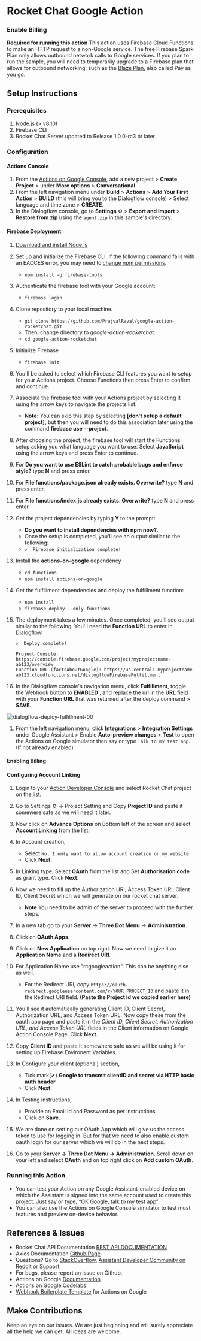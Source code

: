 # Rocket Chat Google Action


### Enable Billing
**Required for running this action**
This action uses Firebase Cloud Functions to make an HTTP request to a non-Google service. The free Firebase Spark Plan only allows outbound network calls to Google services. If you plan to run the sample, you will need to temporarily upgrade to a Firebase plan that allows for outbound networking, such as the [Blaze Plan](https://firebase.google.com/pricing/), also called Pay as you go.

## Setup Instructions
### Prerequisites
1. Node.js (> v8.10)
1. Firebase CLI
1. Rocket Chat Server updated to Release 1.0.0-rc3 or later

### Configuration
#### Actions Console
1. From the [Actions on Google Console](https://console.actions.google.com/), add a new project > **Create Project** > under **More options** > **Conversational**
1. From the left navigation menu under **Build** > **Actions** > **Add Your First Action** > **BUILD** (this will bring you to the Dialogflow console) > Select language and time zone > **CREATE**.
1. In the Dialogflow console, go to **Settings** ⚙ > **Export and Import** > **Restore from zip** using the `agent.zip` in this sample's directory.

#### Firebase Deployment
1. [Download and install Node.js](https://nodejs.org/)

1. Set up and initialize the Firebase CLI. If the following command fails with an EACCES error, you may need to [change npm permissions](https://docs.npmjs.com/getting-started/fixing-npm-permissions).
   + `npm install -g firebase-tools` 
1. Authenticate the firebase tool with your Google account:
   + `firebase login`
1. Clone repository to your local machine.
   + `git clone https://github.com/PrajvalRaval/google-action-rocketchat.git`
   + Then, change directory to *google-action-rocketchat*.
   + `cd google-action-rocketchat`
1. Initialize Firebase
   + `firebase init`
1. You'll be asked to select which Firebase CLI features you want to setup for your Actions project. Choose Functions then press Enter to confirm and continue.
1. Associate the firebase tool with your Actions project by selecting it using the arrow keys to navigate the projects list.
   + **Note:** You can skip this step by selecting **[don't setup a default project],** but then you will need to do this association later using the command **firebase use --project**.
1. After choosing the project, the firebase tool will start the Functions setup asking you what language you want to use. Select **JavaScript** using the arrow keys and press Enter to continue.
1. For **Do you want to use ESLint to catch probable bugs and enforce style?** type **N** and press enter.
1. For **File functions/package.json already exists. Overwrite?** type **N** and press enter.
1. For **File functions/index.js already exists. Overwrite?** type **N** and press enter.
1. Get the project dependencies by typing **Y** to the prompt: 
   + **Do you want to install dependencies with npm now?**.
   + Once the setup is completed, you'll see an output similar to the following:
   + `✔  Firebase initialization complete!`
1. Install the **actions-on-google** dependency
   + `cd functions`
   + `npm install actions-on-google`
1. Get the fulfillment dependencies and deploy the fulfillment function:
   + `npm install`
   + `firebase deploy --only functions`
1. The deployment takes a few minutes. Once completed, you'll see output similar to the following. You'll need the **Function URL** to enter in Dialogflow.
   ```
   ✔  Deploy complete!

   Project Console: https://console.firebase.google.com/project/myprojectname-ab123/overview
   Function URL (factsAboutGoogle): https://us-central1-myprojectname-ab123.cloudfunctions.net/dialogflowFirebaseFulfillment
   
   ```
1. In the Dialogflow console's navigation menu, click **Fulfillment**, toggle the Webhook button to **ENABLED** , and replace the url in the **URL** field with your **Function URL** that was returned after the deploy command > **SAVE**..

![dialogflow-deploy-fulfillment-00](https://user-images.githubusercontent.com/41849970/57801680-dd573300-7771-11e9-9b28-29b38c2e92a2.png)

1. From the left navigation menu, click **Integrations** > **Integration Settings** under Google Assistant > Enable **Auto-preview changes** >  **Test** to open the Actions on Google simulator then say or type `Talk to my test app`. (If not already enabled)

#### Enabling Billing

#### Configuring Account Linking
1. Login to your [Action Developer Console](https://console.actions.google.com/) and select Rocket Chat project on the list.

1. Go to Settings ⚙ -> Project Setting and Copy **Project ID** and paste it somewere safe as we will need it later.
1. Now click on **Advance Options** on Bottom left of the screen and select **Account Linking** from the list.
1. In Account creation,
   + Select `No, I only want to allow account creation on my website` 
   + Click **Next**.
1. In Linking type, Select **OAuth** from the list and Set **Authorisation code** as grant type. Click **Next**.
1. Now we need to fill up the Authorization URI, Access Token URI, Client ID, Client Secret which we will generate on our rocket chat server.
   + **Note** You need to be admin of the server to proceed with the further steps.
1. In a new tab go to your **Server** -> **Three Dot Menu** -> **Administration**.
1. Click on **OAuth Apps**.
1. Click on **New Application** on top right. Now we need to give it an **Application Name** and a **Redirect URI**.
1. For Application Name use "rcgoogleaction". This can be anything else as well.
   + For the Redirect URI, copy `https://oauth-redirect.googleusercontent.com/r/YOUR_PROJECT_ID` and paste it in the Redirect URI field. **(Paste the Project Id we copied earlier here)**
1. You'll see it automatically generating Client ID, Client Secret, Authorization URL, and Access Token URL. Now copy these from the oauth app page and paste it in the *Client ID, Client Secret, Authorization URL, and Access Token URL* fields in the Client information on Google Action Console Page. Click **Next**.
1. Copy **Client ID** and paste it somewhere safe as we will be using it for setting up Firebase Environent Variables.
1. In Configure your client (optional) section, 
   + Tick mark(✔) **Google to transmit clientID and secret via HTTP basic auth header**
   + Click **Next**.
1. In Testing instructions,
   + Provide an Email Id and Password as per instructions 
   + Click on **Save**.
1. We are done on setting our OAuth App which will give us the access token to use for logging in. But for that we need to also enable custom oauth login for our server which we will do in the next steps.
1. Go to your **Server -> Three Dot Menu -> Administration**. Scroll down on your left and select **OAuth** and on top right click on **Add custom OAuth**.

### Running this Action
+ You can test your Action on any Google Assistant-enabled device on which the Assistant is signed into the same account used to create this project. Just say or type, “OK Google, talk to my test app”.
+ You can also use the Actions on Google Console simulator to test most features and preview on-device behavior.

## References & Issues
+ Rocket Chat API Documentation [REST API DOCUMENTATION](https://rocket.chat/docs/developer-guides/rest-api/)
+ Axios Documentation [Github Page](https://github.com/axios/axios)
+ Questions? Go to [StackOverflow](https://stackoverflow.com/questions/tagged/actions-on-google), [Assistant Developer Community on Reddit](https://www.reddit.com/r/GoogleAssistantDev/) or [Support](https://developers.google.com/actions/support/).
+ For bugs, please report an issue on Github.
+ Actions on Google [Documentation](https://developers.google.com/actions/extending-the-assistant)
+ Actions on Google [Codelabs](https://codelabs.developers.google.com/?cat=Assistant)
+ [Webhook Boilerplate Template](https://github.com/actions-on-google/dialogflow-webhook-boilerplate-nodejs) for Actions on Google

## Make Contributions
Keep an eye on our issues. We are just beginning and will surely appreciate all the help we can get. All ideas are welcome. 
